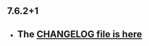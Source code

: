 ## 7.6.2+1

- ## The [CHANGELOG file is here](https://www.canardoux.xyz/tau_sound/doc/pages/flutter-sound/api/topics/changelog.html)

